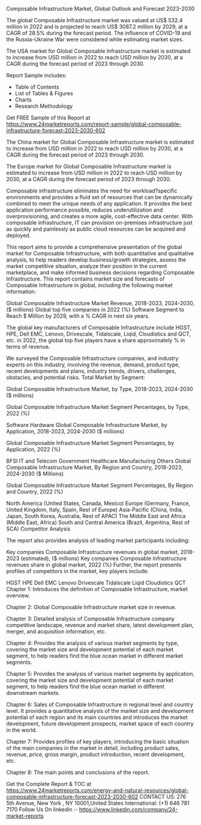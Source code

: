 Composable Infrastructure Market, Global Outlook and Forecast 2023-2030

The global Composable Infrastructure market was valued at US$ 532.4 million in 2022 and is projected to reach US$ 3087.2 million by 2029, at a CAGR of 28.5% during the forecast period. The influence of COVID-19 and the Russia-Ukraine War were considered while estimating market sizes.

The USA market for Global Composable Infrastructure market is estimated to increase from USD million in 2022 to reach USD million by 2030, at a CAGR during the forecast period of 2023 through 2030.

Report Sample includes:
- Table of Contents
- List of Tables & Figures
- Charts
- Research Methodology

Get FREE Sample of this Report at https://www.24marketreports.com/report-sample/global-composable-infrastructure-forecast-2023-2030-602

The China market for Global Composable Infrastructure market is estimated to increase from USD million in 2022 to reach USD million by 2030, at a CAGR during the forecast period of 2023 through 2030.

The Europe market for Global Composable Infrastructure market is estimated to increase from USD million in 2022 to reach USD million by 2030, at a CAGR during the forecast period of 2023 through 2030.

Composable infrastructure eliminates the need for workload?specific environments and provides a fluid set of resources that can be dynamically combined to meet the unique needs of any application. It provides the best application performance possible, reduces underutilization and overprovisioning, and creates a more agile, cost-effective data center. With composable infrastructure, IT can provision on-premises infrastructure just as quickly and painlessly as public cloud resources can be acquired and deployed.

This report aims to provide a comprehensive presentation of the global market for Composable Infrastructure, with both quantitative and qualitative analysis, to help readers develop business/growth strategies, assess the market competitive situation, analyze their position in the current marketplace, and make informed business decisions regarding Composable Infrastructure. This report contains market size and forecasts of Composable Infrastructure in global, including the following market information:

Global Composable Infrastructure Market Revenue, 2018-2023, 2024-2030, ($ millions)
Global top five companies in 2022 (%)
Software Segment to Reach $ Million by 2029, with a % CAGR in next six years.

The global key manufacturers of Composable Infrastructure include HGST, HPE, Dell EMC, Lenovo, Drivescale, Tidalscale, Liqid, Cloudistics and QCT, etc. in 2022, the global top five players have a share approximately % in terms of revenue.

We surveyed the Composable Infrastructure companies, and industry experts on this industry, involving the revenue, demand, product type, recent developments and plans, industry trends, drivers, challenges, obstacles, and potential risks. Total Market by Segment:

Global Composable Infrastructure Market, by Type, 2018-2023, 2024-2030 ($ millions)

Global Composable Infrastructure Market Segment Percentages, by Type, 2022 (%)

Software
Hardware
Global Composable Infrastructure Market, by Application, 2018-2023, 2024-2030 ($ millions)

Global Composable Infrastructure Market Segment Percentages, by Application, 2022 (%)

BFSI
IT and Telecom
Government
Healthcare
Manufacturing
Others
Global Composable Infrastructure Market, By Region and Country, 2018-2023, 2024-2030 ($ Millions)

Global Composable Infrastructure Market Segment Percentages, By Region and Country, 2022 (%)

North America (United States, Canada, Mexico)
Europe (Germany, France, United Kingdom, Italy, Spain, Rest of Europe)
Asia-Pacific (China, India, Japan, South Korea, Australia, Rest of APAC)
The Middle East and Africa (Middle East, Africa)
South and Central America (Brazil, Argentina, Rest of SCA)
Competitor Analysis

The report also provides analysis of leading market participants including:

Key companies Composable Infrastructure revenues in global market, 2018-2023 (estimated), ($ millions)
Key companies Composable Infrastructure revenues share in global market, 2022 (%)
Further, the report presents profiles of competitors in the market, key players include:

HGST
HPE
Dell EMC
Lenovo
Drivescale
Tidalscale
Liqid
Cloudistics
QCT
Chapter 1: Introduces the definition of Composable Infrastructure, market overview.

Chapter 2: Global Composable Infrastructure market size in revenue.

Chapter 3: Detailed analysis of Composable Infrastructure company competitive landscape, revenue and market share, latest development plan, merger, and acquisition information, etc.

Chapter 4: Provides the analysis of various market segments by type, covering the market size and development potential of each market segment, to help readers find the blue ocean market in different market segments.

Chapter 5: Provides the analysis of various market segments by application, covering the market size and development potential of each market segment, to help readers find the blue ocean market in different downstream markets.

Chapter 6: Sales of Composable Infrastructure in regional level and country level. It provides a quantitative analysis of the market size and development potential of each region and its main countries and introduces the market development, future development prospects, market space of each country in the world.

Chapter 7: Provides profiles of key players, introducing the basic situation of the main companies in the market in detail, including product sales, revenue, price, gross margin, product introduction, recent development, etc.

Chapter 8: The main points and conclusions of the report.

Get the Complete Report & TOC at https://www.24marketreports.com/energy-and-natural-resources/global-composable-infrastructure-forecast-2023-2030-602
CONTACT US:
276 5th Avenue, New York , NY 10001,United States
International: (+1) 646 781 7170
Follow Us On linkedin :- https://www.linkedin.com/company/24-market-reports
